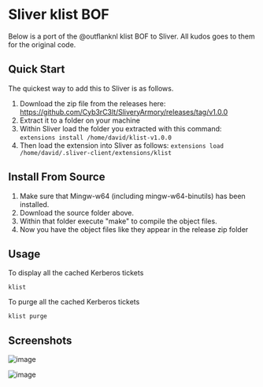 # Sliver klist BOF

Below is a port of the @outflanknl klist BOF to Sliver. All kudos goes to them for the original code.

## Quick Start

The quickest way to add this to Sliver is as follows.

1. Download the zip file from the releases here: https://github.com/Cyb3rC3lt/SliveryArmory/releases/tag/v1.0.0
2. Extract it to a folder on your machine
3. Within Sliver load the folder you extracted with this command: `extensions install /home/david/klist-v1.0.0`
4. Then load the extension into Sliver as follows: `extensions load /home/david/.sliver-client/extensions/klist`

## Install From Source

1. Make sure that Mingw-w64 (including mingw-w64-binutils) has been installed.
2. Download the source folder above.
3. Within that folder execute "make" to compile the object files.
4. Now you have the object files like they appear in the release zip folder

## Usage

To display all the cached Kerberos tickets

`klist`

To purge all the cached Kerberos tickets

`klist purge`

## Screenshots

![image](https://github.com/Cyb3rC3lt/SliveryArmory/assets/33097451/4ac8bf58-9134-4c1d-9d00-efe0bee11b75)

![image](https://github.com/Cyb3rC3lt/SliveryArmory/assets/33097451/146cafe6-f3c8-43c6-ad8c-2ad417bfd129)






